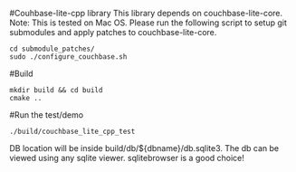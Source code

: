 #Couhbase-lite-cpp library
This library depends on couchbase-lite-core. 
Note: This is tested on Mac OS.
Please run the following script to setup git submodules and apply patches to couchbase-lite-core. 
```
cd submodule_patches/
sudo ./configure_couchbase.sh
```

#Build
```
mkdir build && cd build
cmake ..
```

#Run the test/demo
```
./build/couchbase_lite_cpp_test
```

DB location will be inside build/db/${dbname}/db.sqlite3.
The db can be viewed using any sqlite viewer.
sqlitebrowser is a good choice!